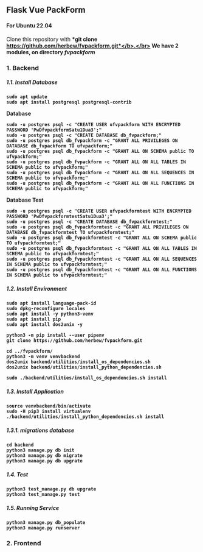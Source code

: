 ## Flask Vue PackForm 
#### For Ubuntu 22.04
Clone this repository with <b>*git clone https://github.com/herbew/fvpackform.git*</b>.</br>
We have 2 modules, on directory <b>*fvpackform*</b>
### 1. Backend 
##### 1.1. Install Database
```
sudo apt update
sudo apt install postgresql postgresql-contrib
```
Database
```
sudo -u postgres psql -c "CREATE USER ufvpackform WITH ENCRYPTED PASSWORD 'PwDfvpackformSatu1Dua3';"
sudo -u postgres psql -c "CREATE DATABASE db_fvpackform;"
sudo -u postgres psql db_fvpackform -c "GRANT ALL PRIVILEGES ON DATABASE db_fvpackform TO ufvpackform;"
sudo -u postgres psql db_fvpackform -c "GRANT ALL ON SCHEMA public TO ufvpackform;"
sudo -u postgres psql db_fvpackform -c "GRANT ALL ON ALL TABLES IN SCHEMA public to ufvpackform;"
sudo -u postgres psql db_fvpackform -c "GRANT ALL ON ALL SEQUENCES IN SCHEMA public to ufvpackform;"
sudo -u postgres psql db_fvpackform -c "GRANT ALL ON ALL FUNCTIONS IN SCHEMA public to ufvpackform;"
```
Database Test
```
sudo -u postgres psql -c "CREATE USER ufvpackformtest WITH ENCRYPTED PASSWORD 'PwDfvpackformtestSatu1Dua3';"
sudo -u postgres psql -c "CREATE DATABASE db_fvpackformtest;"
sudo -u postgres psql db_fvpackformtest -c "GRANT ALL PRIVILEGES ON DATABASE db_fvpackformtest TO ufvpackformtest;"
sudo -u postgres psql db_fvpackformtest -c "GRANT ALL ON SCHEMA public TO ufvpackformtest;"
sudo -u postgres psql db_fvpackformtest -c "GRANT ALL ON ALL TABLES IN SCHEMA public to ufvpackformtest;"
sudo -u postgres psql db_fvpackformtest -c "GRANT ALL ON ALL SEQUENCES IN SCHEMA public to ufvpackformtest;"
sudo -u postgres psql db_fvpackformtest -c "GRANT ALL ON ALL FUNCTIONS IN SCHEMA public to ufvpackformtest;"
```

##### 1.2. Install Environment
```
sudo apt install language-pack-id
sudo dpkg-reconfigure locales
sudo apt install -y python3-venv 
sudo apt install pip
sudo apt install dos2unix -y 

python3 -m pip install --user pipenv
git clone https://github.com/herbew/fvpackform.git

cd ../fvpackform/
python3 -m venv venvbackend
dos2unix backend/utilities/install_os_dependencies.sh
dos2unix backend/utilities/install_python_dependencies.sh

sudo ./backend/utilities/install_os_dependencies.sh install
```
##### 1.3. Install Application
```
source venvbackend/bin/activate
sudo -H pip3 install virtualenv
./backend/utilities/install_python_dependencies.sh install
```
##### 1.3.1. migrations database
```
cd backend
python3 manage.py db init
python3 manage.py db migrate
python3 manage.py db upgrate
```
##### 1.4. Test
```
python3 test_manage.py db upgrate
python3 test_manage.py test
```
##### 1.5. Running Service
```
python3 manage.py db_populate
python3 manage.py runserver
```

### 2. Frontend
